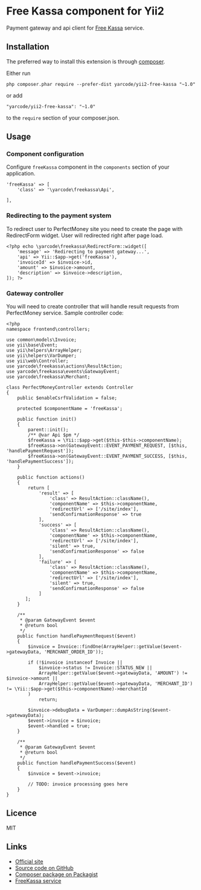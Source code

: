 # Free Kassa component for Yii2 #

Payment gateway and api client for [Free Kassa](http://www.free-kassa.ru) service.

## Installation ##

The preferred way to install this extension is through [composer](http://getcomposer.org/download/).

Either run

    php composer.phar require --prefer-dist yarcode/yii2-free-kassa "~1.0"

or add

    "yarcode/yii2-free-kassa": "~1.0"

to the `require` section of your composer.json.

## Usage ##

### Component configuration ###

Configure `freeKassa` component in the `components` section of your application.

    'freeKassa' => [
        'class' => '\yarcode\freekassa\Api',
        
    ],
    
### Redirecting to the payment system ###

To redirect user to PerfectMoney site you need to create the page with RedirectForm widget.
User will redirected right after page load.

    <?php echo \yarcode\freekassa\RedirectForm::widget([
        'message' => 'Redirecting to payment gateway...',
        'api' => Yii::$app->get('freeKassa'),
        'invoiceId' => $invoice->id,
        'amount' => $invoice->amount,
        'description' => $invoice->description,
    ]); ?>

### Gateway controller ###

You will need to create controller that will handle result requests from PerfectMoney service.
Sample controller code:

    <?php
    namespace frontend\controllers;
    
    use common\models\Invoice;
    use yii\base\Event;
    use yii\helpers\ArrayHelper;
    use yii\helpers\VarDumper;
    use yii\web\Controller;
    use yarcode\freekassa\actions\ResultAction;
    use yarcode\freekassa\events\GatewayEvent;
    use yarcode\freekassa\Merchant;
    
    class PerfectMoneyController extends Controller
    {
        public $enableCsrfValidation = false;
    
        protected $componentName = 'freeKassa';
    
        public function init()
        {
            parent::init();
            /** @var Api $pm */
            $freeKassa = \Yii::$app->get($this-$this->componentName);
            $freeKassa->on(GatewayEvent::EVENT_PAYMENT_REQUEST, [$this, 'handlePaymentRequest']);
            $freeKassa->on(GatewayEvent::EVENT_PAYMENT_SUCCESS, [$this, 'handlePaymentSuccess']);
        }
    
        public function actions()
        {
            return [
                'result' => [
                    'class' => ResultAction::className(),
                    'componentName' => $this->componentName,
                    'redirectUrl' => ['/site/index'],
                    'sendConfirmationResponse' => true
                ],
                'success' => [
                    'class' => ResultAction::className(),
                    'componentName' => $this->componentName,
                    'redirectUrl' => ['/site/index'],
                    'silent' => true,
                    'sendConfirmationResponse' => false
                ],
                'failure' => [
                    'class' => ResultAction::className(),
                    'componentName' => $this->componentName,
                    'redirectUrl' => ['/site/index'],
                    'silent' => true,
                    'sendConfirmationResponse' => false
                ]
           ];
        }
    
        /**
         * @param GatewayEvent $event
         * @return bool
         */
        public function handlePaymentRequest($event)
        {
            $invoice = Invoice::findOne(ArrayHelper::getValue($event->gatewayData, 'MERCHANT_ORDER_ID'));
    
            if (!$invoice instanceof Invoice ||
                $invoice->status != Invoice::STATUS_NEW ||
                ArrayHelper::getValue($event->gatewayData, 'AMOUNT') != $invoice->amount ||
                ArrayHelper::getValue($event->gatewayData, 'MERCHANT_ID') != \Yii::$app->get($this->componentName)->merchantId
            )
                return;
    
            $invoice->debugData = VarDumper::dumpAsString($event->gatewayData);
            $event->invoice = $invoice;
            $event->handled = true;
        }
    
        /**
         * @param GatewayEvent $event
         * @return bool
         */
        public function handlePaymentSuccess($event)
        {
            $invoice = $event->invoice;
            
            // TODO: invoice processing goes here 
        }
    }

## Licence ##

MIT
    
## Links ##

* [Official site](http://yiidreamteam.com/yii2/free-kassa)
* [Source code on GitHub](https://github.com/yarcode/yii2-free-kassa)
* [Composer package on Packagist](https://packagist.org/packages/yarcode/yii2-free-kassa)
* [FreeKassa service](http://yiidreamteam.com/link/free-kassa)
